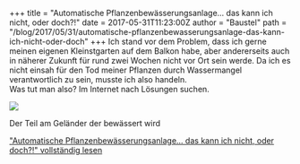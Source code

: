 +++
title = "Automatische Pflanzenbewässerungsanlage… das kann ich nicht, oder doch?!"
date = 2017-05-31T11:23:00Z
author = "Baustel"
path = "/blog/2017/05/31/automatische-pflanzenbewasserungsanlage-das-kann-ich-nicht-oder-doch"
+++
Ich stand vor dem Problem, dass ich gerne meinen eigenen Kleinstgarten
auf dem Balkon habe, aber andererseits auch in näherer Zukunft für rund
zwei Wochen nicht vor Ort sein werde. Da ich es nicht einsah für den Tod
meiner Pflanzen durch Wassermangel verantwortlich zu sein, musste ich
also handeln.  
Was tut man also? Im Internet nach Lösungen suchen.  

[![](/media/IMG_8202.serendipityThumb.jpg)](/media/IMG_8202.jpg)

Der Teil am Geländer der bewässert wird

["Automatische Pflanzenbewässerungsanlage… das kann ich nicht, oder
doch?\!" vollständig
lesen](https://flipdot.org/blog/archives/378-Automatische-Pflanzenbewaesserungsanlage-das-kann-ich-nicht,-oder-doch!.html#extended)
